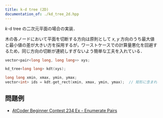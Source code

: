 ```yaml
---
title: k-d tree (2D)
documentation_of: ./kd_tree_2d.hpp
---
```


$k$-d tree の二次元平面の場合の実装．

木の各ノードにおいて平面を切断する方向は原則として $x$, $y$ 方向のうち最大値と最小値の差が大きい方を採用するが，ワーストケースでの計算量悪化を回避するため，同じ方向の切断が連続しすぎないよう簡単な工夫を入れている．

```cpp
vector<pair<long long, long long>> xys;

kd_tree<long long> kdt(xys);

long long xmin, xmax, ymin, ymax;
vector<int> ids = kdt.get_rect(xmin, xmax, ymin, ymax);  // 矩形に含まれる頂点番号取得
```

## 問題例

- [AtCoder Beginner Contest 234 Ex - Enumerate Pairs](https://atcoder.jp/contests/abc234/submissions/28456735)

